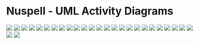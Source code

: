 # Nuspell - UML Activity Diagrams
[![](30-spell-activity-diagram.svg)](30-spell-activity-diagram.svg)
[![](31-spell_priv-activity-diagram.svg)](31-spell_priv-activity-diagram.svg)
[![](32-spell_break-activity-diagram.svg)](32-spell_break-activity-diagram.svg)
[![](41-suggest_priv-activity-diagram.svg)](41-suggest_priv-activity-diagram.svg)
[![](44-suggest_extrachar-activity-diagram.svg)](44-suggest_extrachar-activity-diagram.svg)
[![](46-suggest_badchar-activity-diagram.svg)](46-suggest_badchar-activity-diagram.svg)
[![](90-regression-testing-activity-diagram.svg)](90-regression-testing-activity-diagram.svg)
[![](90-result_cache-activity-diagram.svg)](90-result_cache-activity-diagram.svg)
[![](91-regression-reporting-activity-diagram.svg)](91-regression-reporting-activity-diagram.svg)
[![](affix-check-activity-diagram.svg)](affix-check-activity-diagram.svg)
[![](checkword-activity-diagram.svg)](checkword-activity-diagram.svg)
[![](cleanword2-activity-diagram.svg)](cleanword2-activity-diagram.svg)
[![](prefix-check-activity-diagram.svg)](prefix-check-activity-diagram.svg)
[![](prefix-check-twosfx-activity-diagram.svg)](prefix-check-twosfx-activity-diagram.svg)
[![](prepare-testing-word-lists-activity-diagram.svg)](prepare-testing-word-lists-activity-diagram.svg)
[![](regression-testing-activity-diagram.svg)](regression-testing-activity-diagram.svg)
[![](search-dictionaries-activity-diagram.svg)](search-dictionaries-activity-diagram.svg)
[![](segmentation-code_point-activity-diagram.svg)](segmentation-code_point-activity-diagram.svg)
[![](segmentation-code_points-activity-diagram.svg)](segmentation-code_points-activity-diagram.svg)
[![](segmentation-preprocess_boundaries-activity-diagram.svg)](segmentation-preprocess_boundaries-activity-diagram.svg)
[![](segmentation-word_breakables-activity-diagram.svg)](segmentation-word_breakables-activity-diagram.svg)
[![](segmentation-word_break-activity-diagram.svg)](segmentation-word_break-activity-diagram.svg)
[![](spell-recurse-breakpoints-activity-diagram.svg)](spell-recurse-breakpoints-activity-diagram.svg)
[![](spell-upper-or-capitalized-activity-diagram.svg)](spell-upper-or-capitalized-activity-diagram.svg)
[![](suffix-check-activity-diagram.svg)](suffix-check-activity-diagram.svg)
[![](suffix-check-twosfx-activity-diagram.svg)](suffix-check-twosfx-activity-diagram.svg)
[![](top-level-activity-diagram.svg)](top-level-activity-diagram.svg)
